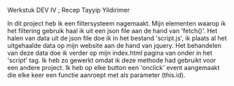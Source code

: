 Werkstuk DEV IV ; Recep Tayyip Yildirimer

In dit project heb ik een filtersysteem nagemaakt. Mijn elementen waarop ik het filtering gebruik haal ik uit een json file aan de hand van 'fetch()'.
Het halen van data uit de json file doe ik in het bestand 'script.js', ik plaats al het uitgehaalde data op mijn website aan de hand van jquery.
Het behandelen van deze data doe ik verder op mijn index.html pagina van onder in het 'script' tag.
Ik heb zo gewerkt omdat ik deze methode had gebruikt voor een andere project. Ik heb op elke button een 'onclick' event aangemaakt die elke keer een functie aanroept met als parameter (this.id).
